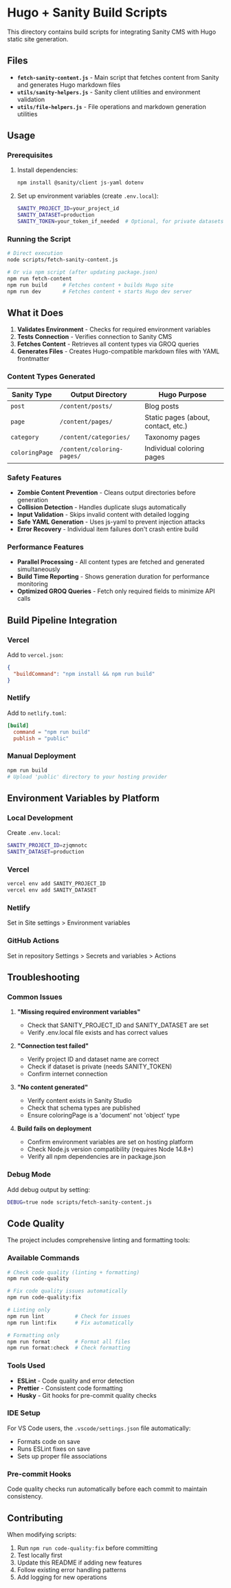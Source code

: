 # Hugo + Sanity Build Scripts

This directory contains build scripts for integrating Sanity CMS with Hugo static site generation.

## Files

- **`fetch-sanity-content.js`** - Main script that fetches content from Sanity and generates Hugo markdown files
- **`utils/sanity-helpers.js`** - Sanity client utilities and environment validation
- **`utils/file-helpers.js`** - File operations and markdown generation utilities

## Usage

### Prerequisites

1. Install dependencies:
   ```bash
   npm install @sanity/client js-yaml dotenv
   ```

2. Set up environment variables (create `.env.local`):
   ```bash
   SANITY_PROJECT_ID=your_project_id
   SANITY_DATASET=production
   SANITY_TOKEN=your_token_if_needed  # Optional, for private datasets
   ```

### Running the Script

```bash
# Direct execution
node scripts/fetch-sanity-content.js

# Or via npm script (after updating package.json)
npm run fetch-content
npm run build     # Fetches content + builds Hugo site
npm run dev       # Fetches content + starts Hugo dev server
```

## What it Does

1. **Validates Environment** - Checks for required environment variables
2. **Tests Connection** - Verifies connection to Sanity CMS
3. **Fetches Content** - Retrieves all content types via GROQ queries
4. **Generates Files** - Creates Hugo-compatible markdown files with YAML frontmatter

### Content Types Generated

| Sanity Type | Output Directory | Hugo Purpose |
|-------------|------------------|--------------|
| `post` | `/content/posts/` | Blog posts |
| `page` | `/content/pages/` | Static pages (about, contact, etc.) |
| `category` | `/content/categories/` | Taxonomy pages |
| `coloringPage` | `/content/coloring-pages/` | Individual coloring pages |

### Safety Features

- **Zombie Content Prevention** - Cleans output directories before generation
- **Collision Detection** - Handles duplicate slugs automatically
- **Input Validation** - Skips invalid content with detailed logging
- **Safe YAML Generation** - Uses js-yaml to prevent injection attacks
- **Error Recovery** - Individual item failures don't crash entire build

### Performance Features

- **Parallel Processing** - All content types are fetched and generated simultaneously
- **Build Time Reporting** - Shows generation duration for performance monitoring
- **Optimized GROQ Queries** - Fetch only required fields to minimize API calls

## Build Pipeline Integration

### Vercel
Add to `vercel.json`:
```json
{
  "buildCommand": "npm install && npm run build"
}
```

### Netlify
Add to `netlify.toml`:
```toml
[build]
  command = "npm run build"
  publish = "public"
```

### Manual Deployment
```bash
npm run build
# Upload 'public' directory to your hosting provider
```

## Environment Variables by Platform

### Local Development
Create `.env.local`:
```bash
SANITY_PROJECT_ID=zjqmnotc
SANITY_DATASET=production
```

### Vercel
```bash
vercel env add SANITY_PROJECT_ID
vercel env add SANITY_DATASET
```

### Netlify
Set in Site settings > Environment variables

### GitHub Actions
Set in repository Settings > Secrets and variables > Actions

## Troubleshooting

### Common Issues

1. **"Missing required environment variables"**
   - Check that SANITY_PROJECT_ID and SANITY_DATASET are set
   - Verify .env.local file exists and has correct values

2. **"Connection test failed"**
   - Verify project ID and dataset name are correct
   - Check if dataset is private (needs SANITY_TOKEN)
   - Confirm internet connection

3. **"No content generated"**
   - Verify content exists in Sanity Studio
   - Check that schema types are published
   - Ensure coloringPage is a 'document' not 'object' type

4. **Build fails on deployment**
   - Confirm environment variables are set on hosting platform
   - Check Node.js version compatibility (requires Node 14.8+)
   - Verify all npm dependencies are in package.json

### Debug Mode
Add debug output by setting:
```bash
DEBUG=true node scripts/fetch-sanity-content.js
```

## Code Quality

The project includes comprehensive linting and formatting tools:

### Available Commands

```bash
# Check code quality (linting + formatting)
npm run code-quality

# Fix code quality issues automatically
npm run code-quality:fix

# Linting only
npm run lint          # Check for issues
npm run lint:fix      # Fix automatically

# Formatting only  
npm run format        # Format all files
npm run format:check  # Check formatting
```

### Tools Used

- **ESLint** - Code quality and error detection
- **Prettier** - Consistent code formatting
- **Husky** - Git hooks for pre-commit quality checks

### IDE Setup

For VS Code users, the `.vscode/settings.json` file automatically:
- Formats code on save
- Runs ESLint fixes on save
- Sets up proper file associations

### Pre-commit Hooks

Code quality checks run automatically before each commit to maintain consistency.

## Contributing

When modifying scripts:
1. Run `npm run code-quality:fix` before committing
2. Test locally first
3. Update this README if adding new features
4. Follow existing error handling patterns
5. Add logging for new operations
